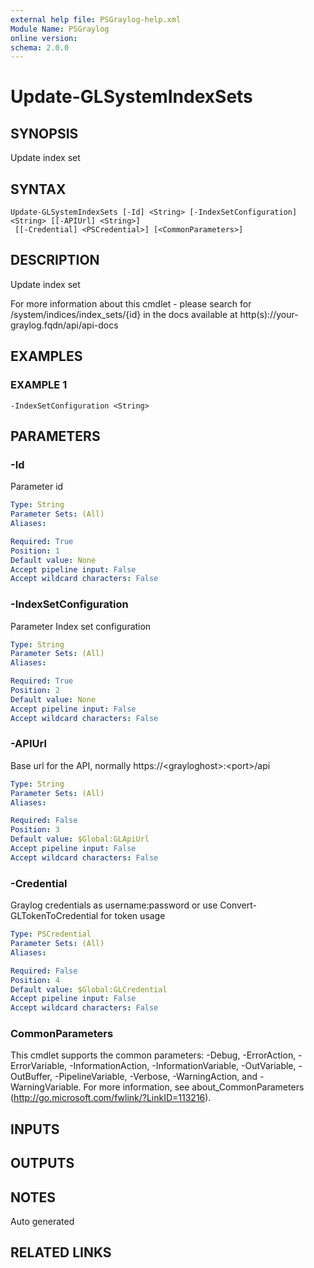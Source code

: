 ```yaml
---
external help file: PSGraylog-help.xml
Module Name: PSGraylog
online version:
schema: 2.0.0
---
```


# Update-GLSystemIndexSets

## SYNOPSIS
Update index set

## SYNTAX

```
Update-GLSystemIndexSets [-Id] <String> [-IndexSetConfiguration] <String> [[-APIUrl] <String>]
 [[-Credential] <PSCredential>] [<CommonParameters>]
```

## DESCRIPTION
Update index set


For more information about this cmdlet - please search for /system/indices/index_sets/{id} in the docs available at http(s)://your-graylog.fqdn/api/api-docs

## EXAMPLES

### EXAMPLE 1
```
-IndexSetConfiguration <String>
```

## PARAMETERS

### -Id
Parameter id

```yaml
Type: String
Parameter Sets: (All)
Aliases:

Required: True
Position: 1
Default value: None
Accept pipeline input: False
Accept wildcard characters: False
```

### -IndexSetConfiguration
Parameter Index set configuration

```yaml
Type: String
Parameter Sets: (All)
Aliases:

Required: True
Position: 2
Default value: None
Accept pipeline input: False
Accept wildcard characters: False
```

### -APIUrl
Base url for the API, normally https://\<grayloghost\>:\<port\>/api

```yaml
Type: String
Parameter Sets: (All)
Aliases:

Required: False
Position: 3
Default value: $Global:GLApiUrl
Accept pipeline input: False
Accept wildcard characters: False
```

### -Credential
Graylog credentials as username:password or use Convert-GLTokenToCredential for token usage

```yaml
Type: PSCredential
Parameter Sets: (All)
Aliases:

Required: False
Position: 4
Default value: $Global:GLCredential
Accept pipeline input: False
Accept wildcard characters: False
```

### CommonParameters
This cmdlet supports the common parameters: -Debug, -ErrorAction, -ErrorVariable, -InformationAction, -InformationVariable, -OutVariable, -OutBuffer, -PipelineVariable, -Verbose, -WarningAction, and -WarningVariable.
For more information, see about_CommonParameters (http://go.microsoft.com/fwlink/?LinkID=113216).

## INPUTS

## OUTPUTS

## NOTES
Auto generated

## RELATED LINKS
